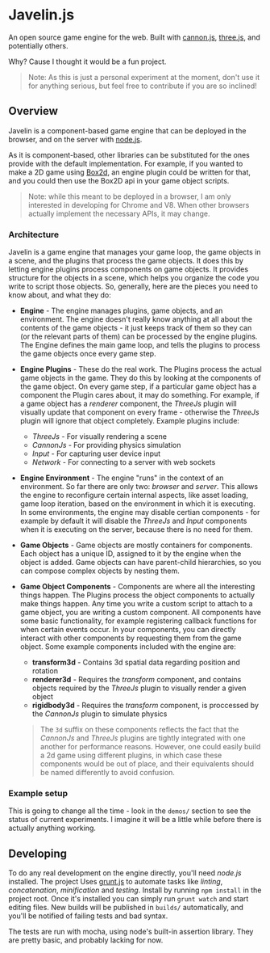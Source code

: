 # Javelin.js #

An open source game engine for the web.  Built with [cannon.js](http://schteppe.github.com/cannon.js/), [three.js](https://github.com/mrdoob/three.js/), and potentially others.

Why?  Cause I thought it would be a fun project.

> Note: As this is just a personal experiment at the moment, don't use it for anything serious, but feel free to contribute if you are so inclined!

## Overview ##

Javelin is a component-based game engine that can be deployed in the browser, and on the server with [node.js](http://nodejs.org/).

As it is component-based, other libraries can be substituted for the ones provide with the default implementation.  For
example, if you wanted to make a 2D game using [Box2d](http://code.google.com/p/box2dweb/), an engine plugin could be written 
for that, and you could then use the Box2D api in your game object scripts.

> Note: while this meant to be deployed in a browser, I am only interested in developing for Chrome and V8.  When other browsers actually implement the necessary APIs, it may change.

### Architecture ###

Javelin is a game engine that manages your game loop, the game objects in a scene, and the plugins that process the game
objects.  It does this by letting engine plugins process components on game objects.  It provides structure for the objects
in a scene, which helps you organize the code you write to script those objects.  So, generally, here are the pieces you need
to know about, and what they do:

* **Engine** - The engine manages plugins, game objects, and an environment.  The engine doesn't really know anything
at all about the contents of the game objects - it just keeps track of them so they can (or the relevant parts of them) can
be processed by the engine plugins.  The Engine defines the main game loop, and tells the plugins to process the game objects
once every game step.
* **Engine Plugins** - These do the real work.  The Plugins process the actual game objects in the game.  They do this by
looking at the components of the game object.  On every game step, if a particular game object has a component the Plugin
cares about, it may do something.  For example, if a game object has a *renderer* component, the *ThreeJs* plugin will visually
update that component on every frame - otherwise the *ThreeJs* plugin will ignore that object completely.  Example plugins include:
    * *ThreeJs* - For visually rendering a scene
    * *CannonJs* - For providing physics simulation
    * *Input* - For capturing user device input
    * *Network* - For connecting to a server with web sockets
* **Engine Environment** - The engine "runs" in the context of an environment.  So far there are only two: *browser* and *server*.  This
allows the engine to reconfigure certain internal aspects, like asset loading, game loop iteration, based on the environment in 
which it is executing.  In some environments, the engine may disable certian components - for example by default it will disable
the *ThreeJs* and *Input* components when it is executing on the server, because there is no need for them.
* **Game Objects** - Game objects are mostly containers for components.  Each object has a unique ID, assigned to it by the engine
when the object is added.  Game objects can have parent-child hierarchies, so you can compose complex objects by nesting them.
* **Game Object Components** - Components are where all the interesting things happen.  The Plugins process the object components
to actually make things happen.  Any time you write a custom script to attach to a game object, you are writing a custom component.
All components have some basic functionality, for example registering callback functions for when certain events occur.  In your
components, you can directly interact with other components by requesting them from the game object.  Some example components
included with the engine are:
    * **transform3d** - Contains 3d spatial data regarding position and rotation
    * **renderer3d** - Requires the *transform* component, and contains objects required by the *ThreeJs* plugin to visually render a given object
    * **rigidbody3d** - Requires the *transform* component, is proccessed by the *CannonJs* plugin to simulate physics
    
    > The `3d` suffix on these components reflects the fact that the *CannonJs* and *ThreeJs* plugins are tightly integrated with one another
    > for performance reasons.  However, one could easily build a 2d game using different plugins, in which case these components would be
    > out of place, and their equivalents should be named differently to avoid confusion.

### Example setup ###

This is going to change all the time - look in the `demos/` section to see the status of current experiments.  I imagine it will be a 
little while before there is actually anything working.

## Developing ##

To do any real development on the engine directly, you'll need *node.js* installed. The project Uses [grunt.js](http://gruntjs.com/) to
automate tasks like *linting*, *concatenation*, *minification* and *testing*.  Install by running `npm install` in the project root.  Once it's 
installed you can simply run `grunt watch` and start editing files.  New builds will be published in `builds/` automatically, and
you'll be notified of failing tests and bad syntax.

The tests are run with mocha, using node's built-in assertion library.  They are pretty basic, and probably lacking for now.

